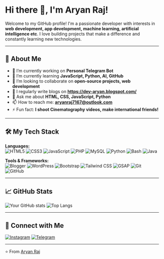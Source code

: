 # Hi there 👋, I'm Aryan Raj!

Welcome to my GitHub profile! I'm a passionate developer with interests in **web development, app development, machine learning, artificial intelligence etc**. I love building projects that make a difference and constantly learning new technologies.

---

## 🚀 About Me
- 🔭 I’m currently working on **Personal Telegram Bot**
- 🌱 I’m currently learning **JavaScript, Python, AI, GitHub**
- 👯 I’m looking to collaborate on **open-source projects, web development**
- 📝 I regularly write blogs on **https://dev-aryan.blogspot.com/**
- 💬 Ask me about **HTML, CSS, JavaScript, Python**
- 📫 How to reach me: **aryanraj7167@outlook.com**
- ⚡ Fun fact: **I shoot Cinematography videos, make international friends!**

---

## 🛠️ My Tech Stack
**Languages:**  
![HTML5](https://img.shields.io/badge/-HTML5-E34F26?style=flat&logo=html5&logoColor=white)
![CSS3](https://img.shields.io/badge/-CSS3-1572B6?style=flat&logo=css3&logoColor=white)
![JavaScript](https://img.shields.io/badge/-JavaScript-F7DF1E?style=flat&logo=javascript&logoColor=black)
![PHP](https://img.shields.io/badge/-PHP-777BB4?style=flat&logo=php&logoColor=white)
![MySQL](https://img.shields.io/badge/-MySQL-4479A1?style=flat&logo=mysql&logoColor=white)
![Python](https://img.shields.io/badge/-Python-3776AB?style=flat&logo=python&logoColor=white)
![Bash](https://img.shields.io/badge/-Bash_Scripting-4EAA25?style=flat&logo=gnu-bash&logoColor=white)
![Java](https://img.shields.io/badge/-Java-007396?style=flat&logo=java&logoColor=white)

**Tools & Frameworks:**  
![Blogger](https://img.shields.io/badge/-Blogger-FF5722?style=flat&logo=blogger&logoColor=white)
![WordPress](https://img.shields.io/badge/-WordPress-21759B?style=flat&logo=wordpress&logoColor=white)
![Bootstrap](https://img.shields.io/badge/-Bootstrap-563D7C?style=flat&logo=bootstrap&logoColor=white)
![Tailwind CSS](https://img.shields.io/badge/-Tailwind_CSS-06B6D4?style=flat&logo=tailwind-css&logoColor=white)
![GSAP](https://img.shields.io/badge/-GSAP-88CE02?style=flat&logo=greensock&logoColor=black)
![Git](https://img.shields.io/badge/-Git-F05032?style=flat&logo=git&logoColor=white)
![GitHub](https://img.shields.io/badge/-GitHub-181717?style=flat&logo=github&logoColor=white)

---

## 📈 GitHub Stats
![Your GitHub stats](https://github-readme-stats.vercel.app/api?username=dev-aryan-com&show_icons=true&theme=radical)
![Top Langs](https://github-readme-stats.vercel.app/api/top-langs/?username=dev-aryan-com&layout=compact&theme=radical)

---

## 🔗 Connect with Me
[![Instagram](https://img.shields.io/badge/Instagram-%23E4405F.svg?&style=flat&logo=instagram&logoColor=white)](https://www.instagram.com/aryan\_raj\_7167)
[![Telegram](https://img.shields.io/badge/Telegram-%2CA5E0.svg?style=flat&logo=telegram&logoColor=white)](https://t.me/aryan\_raj\_7167)

---

⭐️ From [Aryan Raj](https://github.com/dev-aryan-com)
